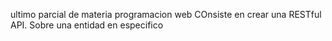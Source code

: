 ultimo parcial de materia programacion web
COnsiste en crear una RESTful API. Sobre una entidad en especifico
